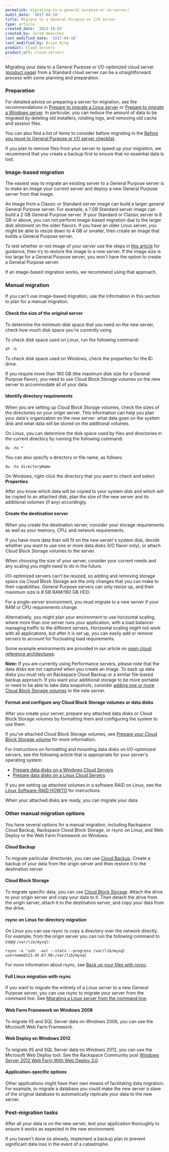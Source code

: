 ```yaml
---
permalink: migrating-to-a-general-purpose-or-io-server/
audit_date: '2017-04-18'
title: Migrate to a General Purpose or I/O server
type: article
created_date: '2013-10-03'
created_by: Jered Heeschen
last_modified_date: '2017-04-18'
last_modified_by: Brian King
product: Cloud Servers
product_url: cloud-servers
---
```


Migrating your data to a General Purpose or I/O-optimized cloud server
([product page](http://www.rackspace.com/cloud/servers)) from a Standard cloud server can
be a straightforward process with some planning and preparation.

### Preparation

For detailed advice on preparing a server for migration, see the recommendations
in [Prepare to migrate a Linux server](/how-to/prepare-to-migrate-a-linux-server) or [Prepare to migrate a Windows server](https://support.rackspace.com/how-to/prepare-to-migrate-a-windows-server/). In
particular, you can reduce the amount of data to be migrated by deleting old installers,
rotating logs, and removing old cache and session files.

You can also find a list of items to consider before migrating in the
[Before you move to General Purpose or I/O server checklist](/how-to/before-you-move-to-general-purpose-or-io-cloud-server-checklist).

If you plan to remove files from your server to speed up your migration, we recommend that
you create a backup first to ensure that no essential data is lost.

### Image-based migration

The easiest way to migrate an existing server to a General Purpose server is to make an image your current server and deploy a new General Purpose server from that image.

An image from a Classic or Standard server image can build a larger general General Purpose server. For example, a 1 GB Standard server image can build a 2 GB General Purpose server. If your Standard or Classic server is 8 GB or above, you can not perform image-based migration due to the larger disk allotment on the older flavors. If you have an older Linux server, you might be able to resize down to 4 GB or smaller, then create an image that builds a General Purpose server.

To test whether or not image of your server use the steps in
[this article](/how-to/create-an-image-of-a-server-and-restore-a-server-from-a-saved-image)
for guidance, then try to restore the image to a new server. If the image size is too
large for a General Purpose server, you won't have the option to create a General
Purpose server.

If an image-based migration works, we recommend using that approach. 

### Manual migration

If you can't use image-based migration, use the information in this section to plan for a
manual migration.

#### Check the size of the original server

To determine the minimum disk space that you need on the new server, check how much disk space
you're currently using.

To check disk space used on Linux, run the following command:

    df -h

To check disk space used on Windows, check the properties for the **C:** drive.

If you require more than 160 GB (the maximum disk size for a General Purpose flavor), you need to use Cloud Block Storage volumes on the new server to accommodate all of your data.

#### Identify directory requirements

When you are setting up Cloud Block Storage volumes, check the sizes of
the directories on your origin server. This information can help you plan your data's
organization on the new server: what data goes on the system disk and what data
will be stored on the additional volumes.

On Linux, you can determine the disk space used by files and directories in the current
directory by running the following command:

    du -hs *

You can also specify a directory or file name, as follows:

    du -hs directoryName

On Windows, right-click the directory that you want to check and select **Properties**.

After you know which data will be copied to your system disk and which will be copied to an
attached disk, plan the size of the new server and its additional volumes (if any) accordingly.

#### Create the destination server

When you create the destination server, consider your storage requirements as well as your
memory, CPU, and network requirements.

If you have more data than will fit on the new server's system disk, decide whether you
want to use one or more data disks (I/O flavor only), or attach Cloud Block Storage volumes to the
server.

When choosing the size of your server, consider your current needs and any scaling you might
need to do in the future.

I/O-optimized servers can't be resized, so adding and removing storage
space via Cloud Block Storage are the only changes that you can make to their capabilities. 
General Purpose servers can only resize up, and their maximum size is 8 GB RAM/160 GB HDD.

For a single-server environment, you must migrate to a new server if your RAM or CPU
requirements change.

Alternatively, you might plan your environment to use horizontal scaling, where more than
one server runs your application, with a load balancer managing traffic to the different
servers. Horizontal scaling might not work with all applications, but after it is set up,
you can easily add or remove servers to account for fluctuating load requirements.

Some example environments are provided in our article on [open cloud reference architectures](/how-to/rackspace-open-cloud-reference-architecture).

**Note:** If you are currently using Performance servers, please note that the data disks are not captured
when you create an image. To back up data disks you must rely on Rackspace Cloud Backup or a similar file-based backup approach.
If you want your additional storage to be more portable or need to be able to take data
snapshots, consider [adding one or more Cloud Block Storage volumes](/how-to/create-and-attach-a-cloud-block-storage-volume)
to the new server.

#### Format and configure any Cloud Block Storage volumes or data disks

After you create your server, prepare any attached data disks or Cloud Block Storage volumes
by formatting them and configuring the system to use them.

If you've attached Cloud Block Storage volumes, see
[Prepare your Cloud Block Storage volume](/how-to/prepare-your-cloud-block-storage-volume)
for more information.

For instructions on formatting and mounting data disks on I/O-optimized
servers, see the following article that is appropriate for your server's operating system:

- [Prepare data disks on a Windows Cloud Servers](/how-to/preparing-data-disks-on-windows-cloud-servers)
- [Prepare data disks on a Linux Cloud Servers](/how-to/preparing-data-disks-on-linux-cloud-servers)

If you are setting up attached volumes in a software RAID on Linux, see the
[Linux Software-RAID HOWTO](http://www.tldp.org/HOWTO/Software-RAID-HOWTO.html) for instructions.

When your attached disks are ready, you can migrate your data.

### Other manual migration options

You have several options for a manual migration, including Rackspace Cloud Backup, Rackspace
Cloud Block Storage, or rsync on Linux, and Web Deploy or the Web Farm Framework on Windows.

#### Cloud Backup

To migrate particular directories, you can use [Cloud Backup](/how-to/cloud-backup). Create a
backup of your data from the origin server and then restore it to the destination server.

#### Cloud Block Storage

To migrate specific data, you can use [Cloud Block Storage](/how-to/cloud-block-storage-overview).
Attach the drive to your origin server and copy your data to it. Then detach the drive from
the origin server, attach it to the destination server, and copy your data from the drive.

#### rsync on Linux for directory migration

On Linux you can use rsync to copy a directory over the network directly. For example, from
the origin server you can run the following command to copy `/var/lib/mysql`:

    rsync -e 'ssh' -avl --stats --progress /var/lib/mysql username@123.45.67.89:/var/lib/mysql

For more information about rsync, see [Back up your files with rsync](/how-to/backing-up-your-files-with-rsync).

#### Full Linux migration with rsync

If you want to migrate the entirety of a Linux server to a new General Purpose server, you can
use rsync to migrate your server from the command line. See
[Migrating a Linux server from the command line](/how-to/migrating-a-linux-server-from-the-command-line-1).

#### Web Farm Framework on Windows 2008

To migrate IIS and SQL Server data on Windows 2008, you can use the Microsoft Web Farm Framework.

#### Web Deploy on Windows 2012

To migrate IIS and SQL Server data on Windows 2012, you can use the Microsoft Web Deploy
tool. See the Rackspace Community post
[Windows Server 2012 Web Farm With Web Deploy 3.0](https://community.rackspace.com/products/f/25/t/641).

#### Application-specific options

Other applications might have their own means of facilitating data migration. For example,
to migrate a database you could make the new server a slave of the original database to
automatically replicate your data to the new server.

### Post-migration tasks

After all your data is on the new server, test your application thoroughly to ensure it
works as expected in the new environment.

If you haven't done so already, implement a backup plan to prevent significant data loss in
the event of a catastrophe.
